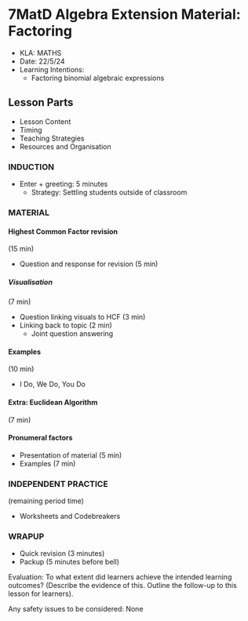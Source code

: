 # 7MatD Algebra Extension Material: Factoring
* KLA: MATHS
* Date: 22/5/24
* Learning Intentions:
	* Factoring binomial algebraic expressions

## Lesson Parts

* Lesson Content
* Timing
* Teaching Strategies
* Resources and Organisation

### INDUCTION 
* Enter + greeting: 5 minutes
	* Strategy: Settling students outside of classroom

### MATERIAL
#### Highest Common Factor revision
(15 min)
* Question and response for revision (5 min)
##### Visualisation
(7 min)
* Question linking visuals to HCF (3 min)
* Linking back to topic (2 min)
	* Joint question answering

#### Examples
(10 min)
* I Do, We Do, You Do

#### Extra: Euclidean Algorithm
(7 min)

#### Pronumeral factors
* Presentation of material (5 min)
* Examples (7 min)

### INDEPENDENT PRACTICE
(remaining period time)
* Worksheets and Codebreakers

### WRAPUP
* Quick revision (3 minutes)
* Packup (5 minutes before bell)

Evaluation: To what extent did learners achieve the intended learning outcomes? (Describe the evidence of this. Outline the follow-up to this lesson for learners).

Any safety issues to be considered: None





